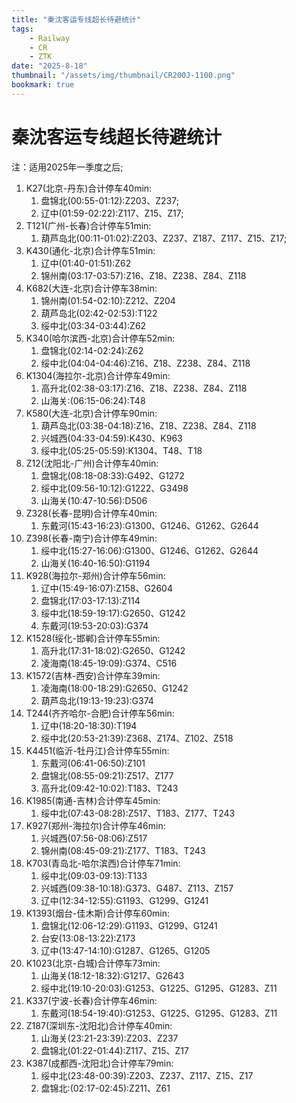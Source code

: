 ```yaml
---
title: "秦沈客运专线超长待避统计"
tags:
    - Railway
    - CR
    - ZTK
date: "2025-8-18"
thumbnail: "/assets/img/thumbnail/CR200J-1100.png"
bookmark: true
---
```

# 秦沈客运专线超长待避统计
注：适用2025年一季度之后;

1. K27(北京-丹东)合计停车40min:
   1. 盘锦北(00:55-01:12):Z203、Z237;
   2. 辽中(01:59-02:22):Z117、Z15、Z17;
2. T121(广州-长春)合计停车51min:
   1. 葫芦岛北(00:11-01:02):Z203、Z237、Z187、Z117、Z15、Z17;
3. K430(通化-北京)合计停车51min:
   1. 辽中(01:40-01:51):Z62
   2. 锦州南(03:17-03:57):Z16、Z18、Z238、Z84、Z118
4. K682(大连-北京)合计停车38min:
   1. 锦州南(01:54-02:10):Z212、Z204
   2. 葫芦岛北(02:42-02:53):T122
   3. 绥中北(03:34-03:44):Z62
5. K340(哈尔滨西-北京)合计停车52min:
   1. 盘锦北(02:14-02:24):Z62
   2. 绥中北(04:04-04:46):Z16、Z18、Z238、Z84、Z118
6. K1304(海拉尔-北京)合计停车49min:
   1. 高升北(02:38-03:17):Z16、Z18、Z238、Z84、Z118
   2. 山海关:(06:15-06:24):T48
7. K580(大连-北京)合计停车90min:
   1. 葫芦岛北(03:38-04:18):Z16、Z18、Z238、Z84、Z118
   2. 兴城西(04:33-04:59):K430、K963
   3. 绥中北(05:25-05:59):K1304、T48、T18
8. Z12(沈阳北-广州)合计停车40min:
   1. 盘锦北(08:18-08:33):G492、G1272
   2. 绥中北(09:56-10:12):G1222、G3498
   3. 山海关(10:47-10:56):D506
9. Z328(长春-昆明)合计停车40min:
   1. 东戴河(15:43-16:23):G1300、G1246、G1262、G2644
10. Z398(长春-南宁)合计停车49min:
    1. 绥中北(15:27-16:06):G1300、G1246、G1262、G2644
    2. 山海关(16:40-16:50):G1194
11. K928(海拉尔-郑州)合计停车56min:
    1. 辽中(15:49-16:07):Z158、G2604
    2. 盘锦北(17:03-17:13):Z114
    3. 绥中北(18:59-19:17):G2650、G1242
    4. 东戴河(19:53-20:03):G374
12. K1528(绥化-邯郸)合计停车55min:
    1. 高升北(17:31-18:02):G2650、G1242
    2. 凌海南(18:45-19:09):G374、C516
13. K1572(吉林-西安)合计停车39min:
    1. 凌海南(18:00-18:29):G2650、G1242
    2. 葫芦岛北(19:13-19:23):G374
14. T244(齐齐哈尔-合肥)合计停车56min:
    1. 辽中(18:20-18:30):T194
    2. 绥中北(20:53-21:39):Z368、Z174、Z102、Z518
15. K4451(临沂-牡丹江)合计停车55min:
    1. 东戴河(06:41-06:50):Z101
    2. 盘锦北(08:55-09:21):Z517、Z177
    3. 高升北(09:42-10:02):T183、T243
16. K1985(南通-吉林)合计停车45min:
    1. 绥中北(07:43-08:28):Z517、T183、Z177、T243
17. K927(郑州-海拉尔)合计停车46min:
    1. 兴城西(07:56-08:06):Z517
    2. 锦州南(08:45-09:21):Z177、T183、T243
18. K703(青岛北-哈尔滨西)合计停车71min:
    1. 绥中北(09:03-09:13):T133
    2. 兴城西(09:38-10:18):G373、G487、Z113、Z157
    3. 辽中(12:34-12:55):G1193、G1299、G1241
19. K1393(烟台-佳木斯)合计停车60min:
    1. 盘锦北(12:06-12:29):G1193、G1299、G1241
    2. 台安(13:08-13:22):Z173
    3. 辽中(13:47-14:10):G1287、G1265、G1205
20. K1023(北京-白城)合计停车73min:
    1. 山海关(18:12-18:32):G1217、G2643
    2. 绥中北(19:10-20:03):G1253、G1225、G1295、G1283、Z11
21. K337(宁波-长春)合计停车46min:
    1. 东戴河(18:54-19:40):G1253、G1225、G1295、G1283、Z11
22. Z187(深圳东-沈阳北)合计停车40min:
    1. 山海关(23:21-23:39):Z203、Z237
    2. 盘锦北(01:22-01:44):Z117、Z15、Z17
23. K387(成都西-沈阳北)合计停车79min:
    1. 绥中北(23:48-00:39):Z203、Z237、Z117、Z15、Z17
    2. 盘锦北:(02:17-02:45):Z211、Z61